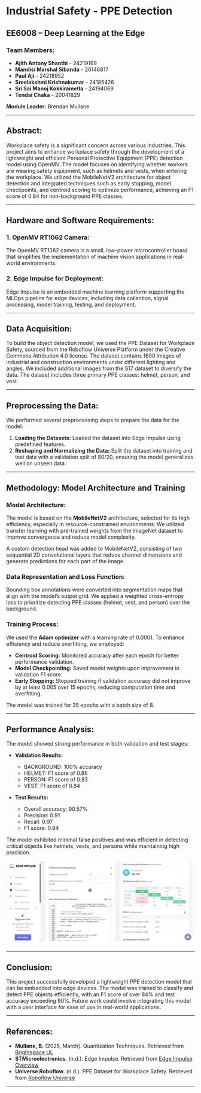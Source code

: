 # Industrial Safety - PPE Detection

## EE6008 – Deep Learning at the Edge

### Team Members:
- **Ajith Antony Shanthi** - 24219169
- **Mandisi Marshal Sibanda** - 20146817
- **Paul Aji** - 24218952
- **Sreelakshmi Krishnakumar** - 24185426
- **Sri Sai Manoj Kokkirametla** - 24194069
- **Tendai Chaka** - 20041829

**Module Leader:** Brendan Mullane

---

## Abstract:
Workplace safety is a significant concern across various industries. This project aims to enhance workplace safety through the development of a lightweight and efficient Personal Protective Equipment (PPE) detection model using OpenMV. The model focuses on identifying whether workers are wearing safety equipment, such as helmets and vests, when entering the workplace. We utilized the MobileNetV2 architecture for object detection and integrated techniques such as early stopping, model checkpoints, and centroid scoring to optimize performance, achieving an F1 score of 0.84 for non-background PPE classes.

---

## Hardware and Software Requirements:

### 1. OpenMV RT1062 Camera:
The OpenMV RT1062 camera is a small, low-power microcontroller board that simplifies the implementation of machine vision applications in real-world environments. 

### 2. Edge Impulse for Deployment:
Edge Impulse is an embedded machine learning platform supporting the MLOps pipeline for edge devices, including data collection, signal processing, model training, testing, and deployment.

---

## Data Acquisition:
To build the object detection model, we used the PPE Dataset for Workplace Safety, sourced from the Roboflow Universe Platform under the Creative Commons Attribution 4.0 license. The dataset contains 1600 images of industrial and construction environments under different lighting and angles. We included additional images from the S17 dataset to diversify the data. The dataset includes three primary PPE classes: helmet, person, and vest.

---

## Preprocessing the Data:

We performed several preprocessing steps to prepare the data for the model:
1. **Loading the Datasets:** Loaded the dataset into Edge Impulse using predefined features.
2. **Reshaping and Normalizing the Data:** Split the dataset into training and test data with a validation split of 80/20, ensuring the model generalizes well on unseen data.

---

## Methodology: Model Architecture and Training

### Model Architecture:
The model is based on the **MobileNetV2** architecture, selected for its high efficiency, especially in resource-constrained environments. We utilized transfer learning with pre-trained weights from the ImageNet dataset to improve convergence and reduce model complexity. 

A custom detection head was added to MobileNetV2, consisting of two sequential 2D convolutional layers that reduce channel dimensions and generate predictions for each part of the image.

### Data Representation and Loss Function:
Bounding box annotations were converted into segmentation maps that align with the model’s output grid. We applied a weighted cross-entropy loss to prioritize detecting PPE classes (helmet, vest, and person) over the background.

### Training Process:
We used the **Adam optimizer** with a learning rate of 0.0001. To enhance efficiency and reduce overfitting, we employed:
- **Centroid Scoring:** Monitored accuracy after each epoch for better performance validation.
- **Model Checkpointing:** Saved model weights upon improvement in validation F1 score.
- **Early Stopping:** Stopped training if validation accuracy did not improve by at least 0.005 over 15 epochs, reducing computation time and overfitting.

The model was trained for 35 epochs with a batch size of 8.

---

## Performance Analysis:

The model showed strong performance in both validation and test stages:
- **Validation Results:** 
  - BACKGROUND: 100% accuracy
  - HELMET: F1 score of 0.86
  - PERSON: F1 score of 0.83
  - VEST: F1 score of 0.84

- **Test Results:** 
  - Overall accuracy: 90.57%
  - Precision: 0.91
  - Recall: 0.97
  - F1 score: 0.94

The model exhibited minimal false positives and was efficient in detecting critical objects like helmets, vests, and persons while maintaining high precision.

![PPE Detection](images/f1scorewithmatrix.png)

---

## Conclusion:

This project successfully developed a lightweight PPE detection model that can be embedded into edge devices. The model was trained to classify and detect PPE objects efficiently, with an F1 score of over 84% and test accuracy exceeding 90%. Future work could involve integrating this model with a user interface for ease of use in real-world applications.

---

## References:

- **Mullane, B.** (2025, March). Quantization Techniques. Retrieved from [Brightspace UL](https://learn.ul.ie/d2l/le/lessons/49928/topics/858239)
- **STMicroelectronics.** (n.d.). Edge Impulse. Retrieved from [Edge Impulse Overview](https://www.st.com/content/st_com/en/partner/partner-program/partnerpage/Edge_Impulse.html#:~:text=Edge%20Impulse%20is%20an%20embedded,efficiently%20on%20an%20edge%20device)
- **Universe Roboflow.** (n.d.). PPE Dataset for Workplace Safety. Retrieved from [Roboflow Universe](https://universe.roboflow.com/siabar/ppe-dataset-for-workplace-safety/browse?queryText=&pageSize=50&startingIndex=0&browseQuery=true)

---
